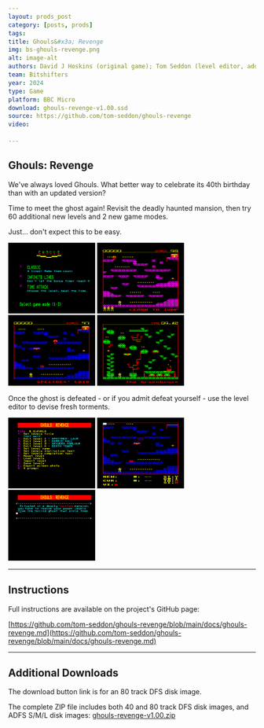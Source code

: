 ```yaml
---
layout: prods_post
category: [posts, prods]
tags: 
title: Ghouls&#x3a; Revenge
img: bs-ghouls-revenge.png
alt: image-alt
authors: David J Hoskins (original game); Tom Seddon (level editor, additional code); Kieran, Stew, VectorEyes, Dave, Tom (new levels); Dethmunk (title screen)
team: Bitshifters
year: 2024
type: Game
platform: BBC Micro
download: ghouls-revenge-v1.00.ssd
source: https://github.com/tom-seddon/ghouls-revenge
video: 

---
```


## **Ghouls: Revenge**

We've always loved Ghouls. What better way to celebrate its 40th
birthday than with an updated version?

Time to meet the ghost again! Revisit the deadly haunted mansion, then
try 60 additional new levels and 2 new game modes.

Just... don't expect this to be easy.

<img src="../../content/bs-ghouls-revenge-game-modes.png" width="177" height="144"/>
<img src="../../content/bs-ghouls-revenge-learn-to-jump.png" width="177" height="144"/>
<img src="../../content/bs-ghouls-revenge-spectres-lair.png" width="177" height="144"/>
<img src="../../content/bs-ghouls-revenge-the-greenhouse.png" width="177" height="144"/>

Once the ghost is defeated - or if you admit defeat yourself - use the
level editor to devise fresh torments.

<img src="../../content/bs-ghouls-revenge-editor-menu.png" width="177" height="144"/>
<img src="../../content/bs-ghouls-revenge-editor-editing.png" width="177" height="144"/>
<img src="../../content/bs-ghouls-revenge-editor-text.png" width="177" height="144"/>

-----

## **Instructions**

Full instructions are available on the project's GitHub page:

[https://github.com/tom-seddon/ghouls-revenge/blob/main/docs/ghouls-revenge.md](https://github.com/tom-seddon/ghouls-revenge/blob/main/docs/ghouls-revenge.md)

-----

## **Additional Downloads**

The download button link is for an 80 track DFS disk image.

The complete ZIP file includes both 40 and 80 track DFS disk images,
and ADFS S/M/L disk images:
[ghouls-revenge-v1.00.zip](../../content/ghouls-revenge-v1.00.zip)
